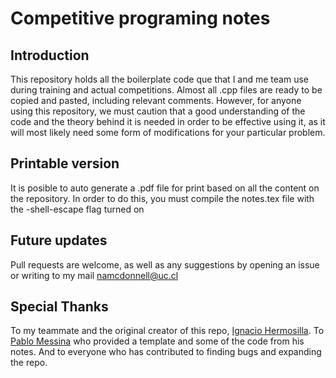 # Competitive programing notes

## Introduction

This repository holds all the boilerplate code que that I and me team use during training and actual competitions. Almost all .cpp files are ready to be copied and pasted, including relevant comments. However, for anyone using this repository, we must caution that a good understanding of the code and the theory behind it is needed in order to be effective using it, as it will most likely need some form of modifications for your particular problem.

## Printable version

It is posible to auto generate a .pdf file for print based on all the content on the repository. In order to do this, you must compile the notes.tex file with the -shell-escape flag turned on

## Future updates

Pull requests are welcome, as well as any suggestions by opening an issue or writing to my mail namcdonnell@uc.cl

## Special Thanks

To my teammate and the original creator of this repo, [Ignacio Hermosilla](https://github.com/ignaciohermosillacornejo). To [Pablo Messina](https://github.com/PabloMessina) who provided a template and some of the code from his notes. And to everyone who has contributed to finding bugs and expanding the repo.
